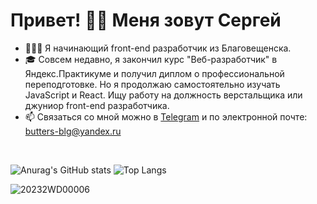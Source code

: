 # Привет! 👋🏻 Меня зовут Сергей
- 👨🏻‍💻 Я начинающий front-end разработчик из Благовещенска.
- 🎓 Совсем недавно, я закончил курс "Веб-разработчик" в Яндекс.Практикуме и получил диплом о профессиональной переподготовке. Но я продолжаю самостоятельно изучать JavaScript и React. Ищу работу на должность верстальщика или джуниор front-end разработчика.
- 📫 Связаться со мной можно в <a href="https://t.me/Butterzzz">Telegram</a> и по электронной почте: butters-blg@yandex.ru
  
<br/>

![Anurag's GitHub stats](https://github-readme-stats.vercel.app/api?username=Butterzzz&show_icons=true&theme=default)
![Top Langs](https://github-readme-stats.vercel.app/api/top-langs/?username=Butterzzz&theme=default&layout=compact)

![20232WD00006](https://user-images.githubusercontent.com/70523471/214650202-6a9b4dd7-6948-44f6-bc9f-cb151de2f439.jpg)
